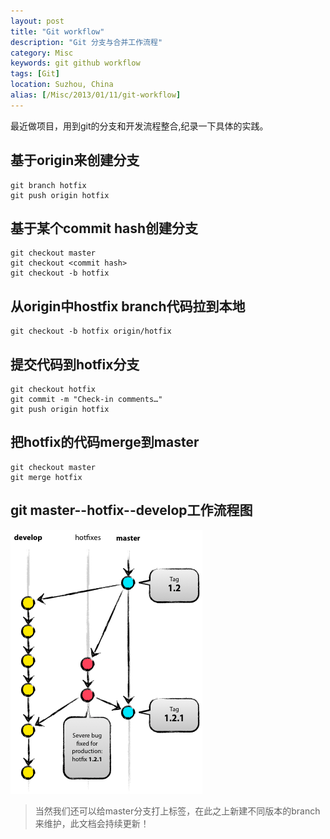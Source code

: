 ```yaml
---
layout: post
title: "Git workflow"
description: "Git 分支与合并工作流程"
category: Misc
keywords: git github workflow
tags: [Git]
location: Suzhou, China
alias: [/Misc/2013/01/11/git-workflow]
---
```

最近做项目，用到git的分支和开发流程整合,纪录一下具体的实践。

## 基于origin来创建分支

    git branch hotfix
    git push origin hotfix

## 基于某个commit hash创建分支

    git checkout master
    git checkout <commit hash>
    git checkout -b hotfix

## 从origin中hostfix branch代码拉到本地

    git checkout -b hotfix origin/hotfix

## 提交代码到hotfix分支

    git checkout hotfix
    git commit -m "Check-in comments…"
    git push origin hotfix

## 把hotfix的代码merge到master

    git checkout master
    git merge hotfix

## git master--hotfix--develop工作流程图
![Hotfixes branching model](/images/post/branch-model-for-hotfixes.png)

> 当然我们还可以给master分支打上标签，在此之上新建不同版本的branch来维护，此文档会持续更新！
